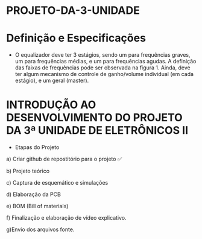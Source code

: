 # PROJETO-DA-3-UNIDADE

# Definição e Especificações

- O equalizador deve ter 3 estágios, sendo um para frequências graves, um para frequências médias, e um para frequências agudas. A definição das faixas de frequências pode ser observada na figura 1. Ainda, deve ter algum mecanismo de controle de ganho/volume individual (em cada estágio), e um geral (master).

# INTRODUÇÃO AO DESENVOLVIMENTO DO PROJETO DA 3ª UNIDADE DE ELETRÔNICOS II

- Etapas do Projeto

a) Criar github de repostitório para o projeto ✅

b) Projeto teórico

c) Captura de esquemático e simulações

d) Elaboração da PCB

e) BOM (Bill of materials)

f) Finalização e elaboração de vídeo explicativo.

g)Envio dos arquivos fonte.



